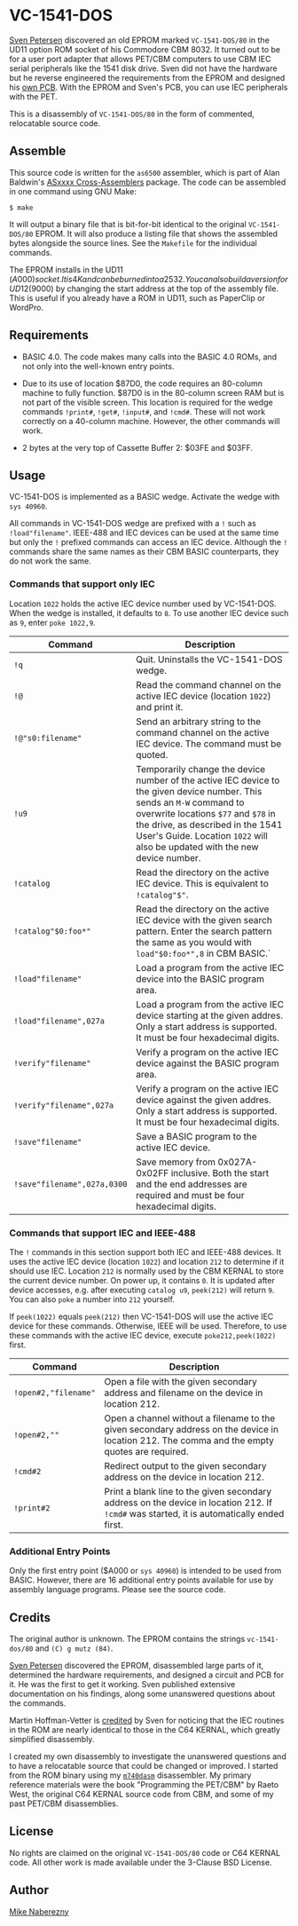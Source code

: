 # VC-1541-DOS

[Sven Petersen](https://github.com/svenpetersen1965/PET_CBM_1541_Adapter) discovered an old EPROM marked `VC-1541-DOS/80` in the UD11 option ROM socket of his Commodore CBM 8032.  It turned out to be for a user port adapter that allows PET/CBM computers to use CBM IEC serial peripherals like the 1541 disk drive.  Sven did not have the hardware but he reverse engineered the requirements from the EPROM and designed his [own PCB](https://github.com/svenpetersen1965/PET_CBM_1541_Adapter).  With the EPROM and Sven's PCB, you can use IEC peripherals with the PET.

This is a disassembly of `VC-1541-DOS/80` in the form of commented, relocatable source code.

## Assemble

This source code is written for the `as6500` assembler, which is part of Alan Baldwin's [ASxxxx Cross-Assemblers](https://shop-pdp.net/ashtml/asxxxx.php) package.  The code can be assembled in one command using GNU Make:

```text
$ make
```

It will output a binary file that is bit-for-bit identical to the original `VC-1541-DOS/80` EPROM.  It will also produce a listing file that shows the assembled bytes alongside the source lines.  See the `Makefile` for the individual commands.  

The EPROM installs in the UD11 ($A000) socket.  It is 4K and can be burned into a 2532.  You can also build a version for UD12 ($9000) by changing the start address at the top of the assembly file.  This is useful if you already have a ROM in UD11, such as PaperClip or WordPro.

## Requirements

- BASIC 4.0.  The code makes many calls into the BASIC 4.0 ROMs, and not only into the well-known entry points.

- Due to its use of location $87D0, the code requires an 80-column machine to fully function.  $87D0 is in the 80-column screen RAM but is not part of the visible screen.  This location is required for the wedge commands `!print#`, `!get#`, `!input#`, and `!cmd#`.  These will not work correctly on a 40-column machine.  However, the other commands will work.

- 2 bytes at the very top of Cassette Buffer 2: $03FE and $03FF.

## Usage

VC-1541-DOS is implemented as a BASIC wedge.  Activate the wedge with ``sys 40960``.  

All commands in VC-1541-DOS wedge are prefixed with a `!` such as `!load"filename"`.  IEEE-488 and IEC devices can be used at the same time but only the `!` prefixed commands can access an IEC device.  Although the `!` commands share the same names as their CBM BASIC counterparts, they do not work the same.  

### Commands that support only IEC

Location `1022` holds the active IEC device number used by VC-1541-DOS.  When the wedge is installed, it defaults to `8`.  To use another IEC device such as `9`, enter `poke 1022,9`.

| Command | Description |
| - | - |
| `!q` | Quit.  Uninstalls the VC-1541-DOS wedge. |
| `!@` | Read the command channel on the active IEC device (location `1022`) and print it. |
| `!@"s0:filename"` | Send an arbitrary string to the command channel on the active IEC device.  The command must be quoted. |
| `!u9` | Temporarily change the device number of the active IEC device to the given device number.  This sends an `M-W` command to overwrite locations `$77` and `$78` in the drive, as described in the 1541 User's Guide.  Location `1022` will also be updated with the new device number. |
| `!catalog` | Read the directory on the active IEC device.  This is equivalent to `!catalog"$"`. |
| `!catalog"$0:foo*"` | Read the directory on the active IEC device with the given search pattern.  Enter the search pattern the same as you would with `load"$0:foo*",8` in CBM BASIC.` |
| `!load"filename"` | Load a program from the active IEC device into the BASIC program area. |
|  `!load"filename",027a` | Load a program from the active IEC device starting at the given addres.  Only a start address is supported.  It must be four hexadecimal digits. | |
| `!verify"filename"` | Verify a program on the active IEC device against the BASIC program area. |
| `!verify"filename",027a` | Verify a program on the active IEC device against the given addres.  Only a start address is supported.  It must be four hexadecimal digits. |
| `!save"filename"` | Save a BASIC program to the active IEC device. |
| `!save"filename",027a,0300` |  Save memory from 0x027A-0x02FF inclusive.  Both the start and the end addresses are required and must be four hexadecimal digits. |

### Commands that support IEC and IEEE-488

The `!` commands in this section support both IEC and IEEE-488 devices.  It uses the active IEC device (location `1022`) and location `212` to determine if it should use IEC.  Location `212` is normally used by the CBM KERNAL to store the current device number.  On power up, it contains `0`.  It is updated after device accesses, e.g. after executing `catalog u9`, `peek(212)` will return `9`.  You can also `poke` a number into `212` yourself.  

If `peek(1022)` equals `peek(212)` then VC-1541-DOS will use the active IEC device for these commands.  Otherwise, IEEE will be used.  Therefore, to use these commands with the active IEC device, execute `poke212,peek(1022)` first.

| Command | Description |
| - | - |
| `!open#2,"filename"` | Open a file with the given secondary address and filename on the device in location 212. |
| `!open#2,""` | Open a channel without a filename to the given secondary address on the device in location 212.  The comma and the empty quotes are required. |
| `!cmd#2` | Redirect output to the given secondary address on the device in location 212. |
| `!print#2` | Print a blank line to the given secondary address on the device in location 212.  If `!cmd#` was started, it is automatically ended first. |

### Additional Entry Points

Only the first entry point ($A000 or `sys 40960`) is intended to be used from BASIC.  However, there are 16 additional entry points available for use by assembly language programs.  Please see the source code.

## Credits

The original author is unknown.  The EPROM contains the strings `vc-1541-dos/80` and `(C) g mutz (84)`.

[Sven Petersen](https://github.com/svenpetersen1965/PET_CBM_1541_Adapter) discovered the EPROM, disassembled large parts of it, determined the hardware requirements, and designed a circuit and PCB for it.  He was the first to get it working.  Sven published extensive documentation on his findings, along some unanswered questions about the commands.

Martin Hoffman-Vetter is [credited](https://www.forum64.de/index.php?thread/106364-1541er-interface-f%C3%BCr-cbm8032-mystery-eprom/&postID=1742166#post1742166) by Sven for noticing that the IEC routines in the ROM are nearly identical to those in the C64 KERNAL, which greatly simplified disassembly.

I created my own disassembly to investigate the unanswered questions and to have a relocatable source that could be changed or improved.  I started from the ROM binary using my [`m740dasm`](https://github.com/mnaberez/m740dasm) disassembler.  My primary reference materials were the book "Programming the PET/CBM" by Raeto West, the original C64 KERNAL source code from CBM, and some of my past PET/CBM disassemblies.  

## License

No rights are claimed on the original `VC-1541-DOS/80` code or C64 KERNAL code.  All other work is made available under the 3-Clause BSD License.

## Author

[Mike Naberezny](https://github.com/mnaberez)
